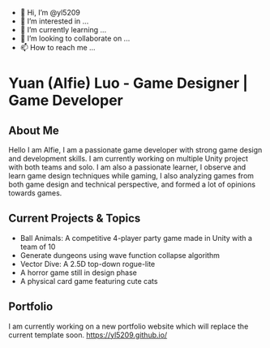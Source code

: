 - 👋 Hi, I’m @yl5209
- 👀 I’m interested in ...
- 🌱 I’m currently learning ...
- 💞️ I’m looking to collaborate on ...
- 📫 How to reach me ...

<!---
yl5209/yl5209 is a ✨ special ✨ repository because its `README.md` (this file) appears on your GitHub profile.
You can click the Preview link to take a look at your changes.
--->

# Yuan (Alfie) Luo - Game Designer | Game Developer

## About Me
Hello I am Alfie, I am a passionate game developer with strong game design and development skills. I am currently working on multiple Unity project with both teams and solo. I am also a passionate learner, I observe and learn game design techniques while gaming, I also analyzing games from both game design and technical perspective, and formed a lot of opinions towards games.

## Current Projects & Topics
- Ball Animals: A competitive 4-player party game made in Unity with a team of 10
- Generate dungeons using wave function collapse algorithm
- Vector Dive: A 2.5D top-down rogue-lite
- A horror game still in design phase
- A physical card game featuring cute cats

## Portfolio
I am currently working on a new portfolio website which will replace the current template soon.
https://yl5209.github.io/
